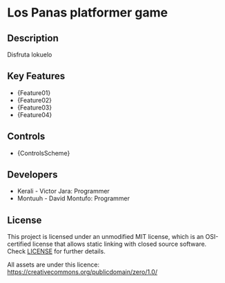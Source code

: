 # Los Panas platformer game

## Description


Disfruta lokuelo


## Key Features

 - {Feature01}
 - {Feature02}
 - {Feature03}
 - {Feature04}
 
## Controls

 - {ControlsScheme}

## Developers

 - Kerali - Victor Jara: Programmer
 - Montuuh - David Montufo: Programmer

## License

This project is licensed under an unmodified MIT license, which is an OSI-certified license that allows static linking with closed source software. Check [LICENSE](LICENSE) for further details.

All assets are under this licence: https://creativecommons.org/publicdomain/zero/1.0/
